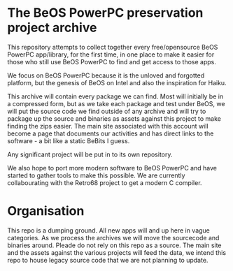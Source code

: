 # The BeOS PowerPC preservation project archive
This repository attempts to collect together every free/opensource BeOS PowerPC app/library, for the 
first time, in one place to make it easier for those who still use BeOS PowerPC to find and get access 
to those apps.

We focus on BeOS PowerPC because it is the unloved and forgotted platform, but the genesis of BeOS on 
Intel and also the inspiration for Haiku.

This archive will contain every package we can find. Most will initially be in a compressed form, but as
we take each package and test under BeOS, we will put the source code we find outside of any archive and 
will try to package up the source and binaries as assets against this project to make finding the zips 
easier. The main site associated with this account will become a page that documents our activities and 
has direct links to the software - a bit like a static BeBits I guess.

Any significant project will be put in to its own repository.

We also hope to port more modern software to BeOS PowerPC and have started to gather tools to make this
possible. We are currently collabourating with the Retro68 project to get a modern C compiler.

# Organisation
This repo is a dumping ground. All new apps will and up here in vague categories. As we process the 
archives we will move the sourcecode and binaries around. Pleade do not rely on this repo as a source. 
The main site and the assets against the various projects will feed the data, we intend this repo to 
house legacy source code that we are not planning to update.
